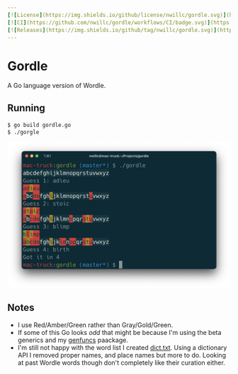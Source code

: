```yaml
---
[![License](https://img.shields.io/github/license/nwillc/gordle.svg)](https://tldrlegal.com/license/-isc-license)
[![CI](https://github.com/nwillc/gordle/workflows/CI/badge.svg)](https://github.com/nwillc/gordle/actions/workflows/CI.yml)
[![Releases](https://img.shields.io/github/tag/nwillc/gordle.svg)](https://github.com/nwillc/gordle/tags)
---
```

# Gordle

A Go language version of Wordle.

## Running

```shell
$ go build gordle.go
$ ./gorgle
```

![screenshot](screenshot.png)

## Notes

 - I use Red/Amber/Green rather than Gray/Gold/Green.
 - If some of this Go looks _odd_ that might be because I'm using the beta generics and my [genfuncs](https://github.com/nwillc/genfuncs) paackage.
 - I'm still not happy with the word list I created [dict.txt](./data/dict.txt). Using a dictionary API I removed 
proper names, and place names but more to do. Looking at past Wordle words though don't completely like their curation either.

